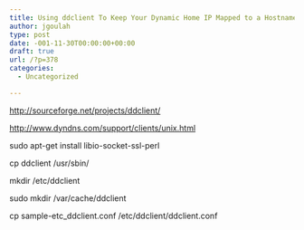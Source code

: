 ```yaml
---
title: Using ddclient To Keep Your Dynamic Home IP Mapped to a Hostname
author: jgoulah
type: post
date: -001-11-30T00:00:00+00:00
draft: true
url: /?p=378
categories:
  - Uncategorized

---
```

http://sourceforge.net/projects/ddclient/
  
http://www.dyndns.com/support/clients/unix.html

sudo apt-get install libio-socket-ssl-perl

cp ddclient /usr/sbin/
  
mkdir /etc/ddclient

sudo mkdir /var/cache/ddclient

cp sample-etc_ddclient.conf /etc/ddclient/ddclient.conf